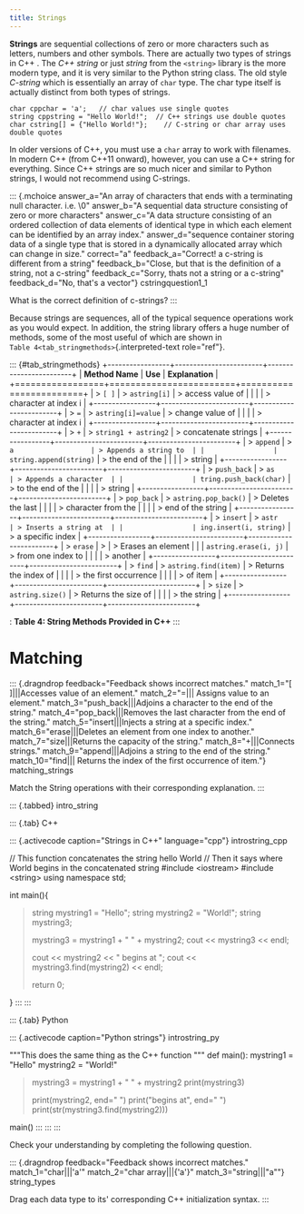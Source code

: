 ```yaml
---
title: Strings
---
```


**Strings** are sequential collections of zero or more characters such
as letters, numbers and other symbols. There are actually two types of
strings in C++ . The *C++ string* or just *string* from the `<string>`
library is the more modern type, and it is very similar to the Python
string class. The old style *C-string* which is essentially an array of
`char` type. The char type itself is actually distinct from both types
of strings.

    char cppchar = 'a';   // char values use single quotes
    string cppstring = "Hello World!";  // C++ strings use double quotes
    char cstring[] = {"Hello World!"};    // C-string or char array uses double quotes

In older versions of C++, you must use a `char` array to work with
filenames. In modern C++ (from C++11 onward), however, you can use a C++
string for everything. Since C++ strings are so much nicer and similar
to Python strings, I would not recommend using C-strings.

::: {.mchoice answer_a="An array of characters that ends with a terminating null character. i.e. \\0" answer_b="A sequential data structure consisting of zero or more characters" answer_c="A data structure consisting of an ordered collection of data elements of identical type in which each element can be identified by an array index." answer_d="sequence container storing data of a single type that is stored in a dynamically allocated array which can change in size." correct="a" feedback_a="Correct! a c-string is different from a string" feedback_b="Close, but that is the definition of a string, not a c-string" feedback_c="Sorry, thats not a string or a c-string" feedback_d="No, that's a vector"}
cstringquestion1_1

What is the correct definition of c-strings?
:::

Because strings are sequences, all of the typical sequence operations
work as you would expect. In addition, the string library offers a huge
number of methods, some of the most useful of which are shown in
`Table 4<tab_stringmethods>`{.interpreted-text role="ref"}.

::: {#tab_stringmethods}
+-----------------+------------------------+------------------------+
| **Method Name** | **Use**                | **Explanation**        |
+=================+========================+========================+
| > `[ ]`         | > `astring[i]`         | > access value of      |
|                 |                        | > character at index i |
+-----------------+------------------------+------------------------+
| > `=`           | > `astring[i]=value`   | > change value of      |
|                 |                        | > character at index i |
+-----------------+------------------------+------------------------+
| > `+`           | > `string1 + astring2` | > concatenate strings  |
+-----------------+------------------------+------------------------+
| > `append`      | > `a                   | > Appends a string to  |
|                 | string.append(string)` | > the end of the       |
|                 |                        | > string               |
+-----------------+------------------------+------------------------+
| > `push_back`   | > `as                  | > Appends a character  |
|                 | tring.push_back(char)` | > to the end of the    |
|                 |                        | > string               |
+-----------------+------------------------+------------------------+
| > `pop_back`    | > `astring.pop_back()` | > Deletes the last     |
|                 |                        | > character from the   |
|                 |                        | > end of the string    |
+-----------------+------------------------+------------------------+
| > `insert`      | > `astr                | > Inserts a string at  |
|                 | ing.insert(i, string)` | > a specific index     |
+-----------------+------------------------+------------------------+
| > `erase`       | >                      | > Erases an element    |
|                 |  `astring.erase(i, j)` | > from one index to    |
|                 |                        | > another              |
+-----------------+------------------------+------------------------+
| > `find`        | > `astring.find(item)` | > Returns the index of |
|                 |                        | > the first occurrence |
|                 |                        | > of item              |
+-----------------+------------------------+------------------------+
| > `size`        | > `astring.size()`     | > Returns the size of  |
|                 |                        | > the string           |
+-----------------+------------------------+------------------------+

: **Table 4: String Methods Provided in C++**
:::

# Matching

::: {.dragndrop feedback="Feedback shows incorrect matches." match_1="[ ]|||Accesses value of an element." match_2="=||| Assigns value to an element." match_3="push_back|||Adjoins a character to the end of the string." match_4="pop_back|||Removes the last character from the end of the string." match_5="insert|||Injects a string at a specific index." match_6="erase|||Deletes an element from one index to another." match_7="size|||Returns the capacity of the string." match_8="+|||Connects strings." match_9="append|||Adjoins a string to the end of the string." match_10="find||| Returns the index of the first occurrence of item."}
matching_strings

Match the String operations with their corresponding explanation.
:::

::: {.tabbed}
intro_string

::: {.tab}
C++

::: {.activecode caption="Strings in C++" language="cpp"}
introstring_cpp

// This function concatenates the string hello World // Then it says
where World begins in the concatenated string \#include \<iostream\>
\#include \<string\> using namespace std;

int main(){

> string mystring1 = \"Hello\"; string mystring2 = \"World!\"; string
> mystring3;
>
> mystring3 = mystring1 + \" \" + mystring2; cout \<\< mystring3 \<\<
> endl;
>
> cout \<\< mystring2 \<\< \" begins at \"; cout \<\<
> mystring3.find(mystring2) \<\< endl;
>
> return 0;

}
:::
:::

::: {.tab}
Python

::: {.activecode caption="Python strings"}
introstring_py

\"\"\"This does the same thing as the C++ function \"\"\" def main():
mystring1 = \"Hello\" mystring2 = \"World!\"

> mystring3 = mystring1 + \" \" + mystring2 print(mystring3)
>
> print(mystring2, end=\" \") print(\"begins at\", end=\" \")
> print(str(mystring3.find(mystring2)))

main()
:::
:::
:::

Check your understanding by completing the following question.

::: {.dragndrop feedback="Feedback shows incorrect matches." match_1="char|||'a'" match_2="char array|||{'a'}" match_3="string|||\"a\""}
string_types

Drag each data type to its\' corresponding C++ initialization syntax.
:::
